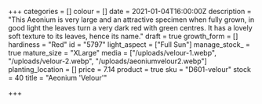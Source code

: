 +++
categories = []
colour = []
date = 2021-01-04T16:00:00Z
description = "This Aeonium is very large and an attractive specimen when fully grown, in good light the leaves turn a very dark red with green centres. It has a lovely soft texture to its leaves, hence its name."
draft = true
growth_form = []
hardiness = "Red"
id = "5797"
light_aspect = ["Full Sun"]
manage_stock_ = true
mature_size = "XLarge"
media = ["/uploads/velour-1.webp", "/uploads/velour-2.webp", "/uploads/aeoniumvelour2.webp"]
planting_location = []
price = 7.14
product = true
sku = "D601-velour"
stock = 40
title = "Aeonium 'Velour'"

+++
